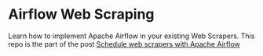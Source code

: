# Airflow Web Scraping

Learn how to implement Apache Airflow in your existing Web Scrapers. This repo is the part of the post [Schedule web scrapers with Apache Airflow](http://blog.adnansiddiqi.me/schedule-web-scrapers-with-apache-airflow/)

